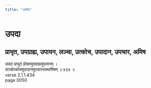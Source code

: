 ```yaml
---
title: "अमिष"
---
```


# उपदा
## प्राभृत, उपग्राह्य, उपायन, लञ्चा, उत्कोच, उपादान, उपचार, अमिष
उपदा प्राभूतं प्रोक्तमुपग्राह्यमुपायनम् ।<br />लञ्चोत्कोचमुपादानमुपचारस्तथामिषम् ॥ ४३४ ॥<br />verse 2.1.1.434<br />page 0050

